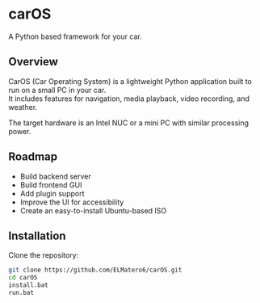 # carOS
A Python based framework for your car.

## Overview
CarOS (Car Operating System) is a lightweight Python application built to run on a small PC in your car.  
It includes features for navigation, media playback, video recording, and weather.  

The target hardware is an Intel NUC or a mini PC with similar processing power.

## Roadmap
- Build backend server  
- Build frontend GUI  
- Add plugin support  
- Improve the UI for accessibility  
- Create an easy-to-install Ubuntu-based ISO  

## Installation

Clone the repository:
```sh
git clone https://github.com/ELMatero6/carOS.git
cd carOS
install.bat
run.bat
